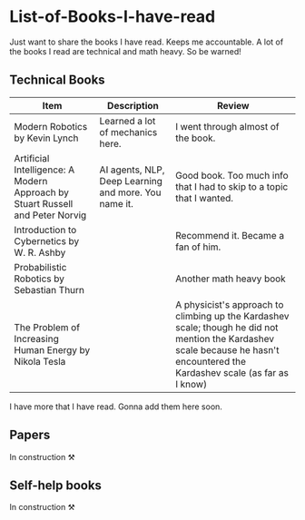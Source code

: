 # List-of-Books-I-have-read
Just want to share the books I have read. Keeps me accountable. A lot of the books I read are technical and math heavy. So be warned!

## Technical Books
| Item         | Description     | Review |
|--------------|-----------|------------|
| Modern Robotics by Kevin Lynch | Learned a lot of mechanics here.  | I went through almost of the book.     |
| Artificial Intelligence: A Modern Approach by Stuart Russell and Peter Norvig   | AI agents, NLP, Deep Learning and more. You name it.  |Good book. Too much info that I had to skip to a topic that I wanted. | 
|Introduction to Cybernetics by W. R. Ashby | |Recommend it. Became a fan of him. |
| Probabilistic Robotics by Sebastian Thurn | | Another math heavy book|
| The Problem of Increasing Human Energy by Nikola Tesla | | A physicist's approach to climbing up the Kardashev scale; though he did not mention the Kardashev scale because he hasn't encountered the Kardashev scale (as far as I know) |

I have more that I have read. Gonna add them here soon.

## Papers

In construction ⚒️


## Self-help books

In construction ⚒️
